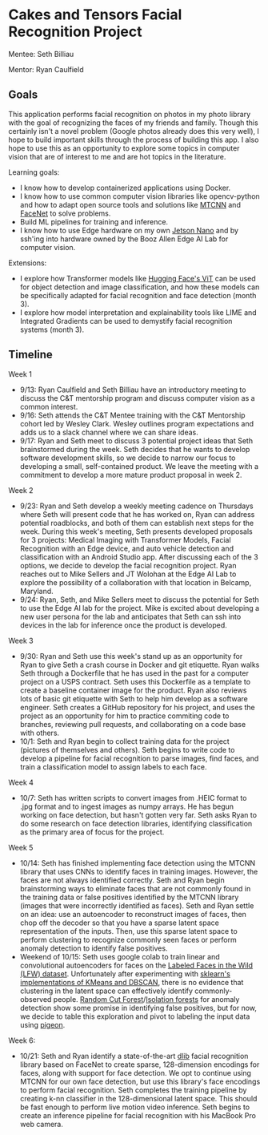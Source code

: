 # Cakes and Tensors Facial Recognition Project

Mentee: Seth Billiau

Mentor: Ryan Caulfield

## Goals

This application performs facial recognition on photos in my photo library with the goal of recognizing the faces of my friends and family. Though this certainly isn't a novel problem (Google photos already does this very well), I hope to build important skills through the process of building this app. I also hope to use this as an opportunity to explore some topics in computer vision that are of interest to me and are hot topics in the literature. 

Learning goals:  
- I know how to develop containerized applications using Docker.
- I know how to use common computer vision libraries like opencv-python and how to adapt open source tools and solutions like [MTCNN](https://arxiv.org/abs/1604.02878%20%22https://arxiv.org/abs/1604.02878) and [FaceNet](https://arxiv.org/abs/1503.03832) to solve problems. 
- Build ML pipelines for training and inference.
- I know how to use Edge hardware on my own [Jetson Nano](https://developer.nvidia.com/embedded/jetson-nano) and by ssh'ing into hardware owned by the Booz Allen Edge AI Lab for computer vision. 

Extensions: 
- I explore how Transformer models like [Hugging Face's ViT](https://huggingface.co/transformers/model_doc/vit.html) can be used for object detection and image classification, and how these models can be specifically adapted for facial recognition and face detection (month 3). 
- I explore how model interpretation and explainability tools like LIME and Integrated Gradients can be used to demystify facial recognition systems (month 3). 

## Timeline

Week 1
- 9/13: Ryan Caulfield and Seth Billiau have an introductory meeting to discuss the C&T mentorship program and discuss computer vision as a common interest. 
- 9/16: Seth attends the C&T Mentee training with the C&T Mentorship cohort led by Wesley Clark. Wesley outlines program expectations and adds us to a slack channel where we can share ideas. 
- 9/17: Ryan and Seth meet to discuss 3 potential project ideas that Seth brainstormed during the week. Seth decides that he wants to develop software development skills, so we decide to narrow our focus to developing a small, self-contained product. We leave the meeting with a commitment to develop a more mature product proposal in week 2. 

Week 2
- 9/23: Ryan and Seth develop a weekly meeting cadence on Thursdays where Seth will present code that he has worked on, Ryan can address potential roadblocks, and both of them can establish next steps for the week. During this week's meeting, Seth presents developed proposals for 3 projects: Medical Imaging with Transformer Models, Facial Recognition with an Edge device, and auto vehicle detection and classification with an Android Studio app. After discussing each of the 3 options, we decide to develop the facial recognition project. Ryan reaches out to Mike Sellers and JT Wolohan at the Edge AI Lab to explore the possibility of a collaboration with that location in Belcamp, Maryland. 
- 9/24: Ryan, Seth, and Mike Sellers meet to discuss the potential for Seth to use the Edge AI lab for the project. Mike is excited about developing a new user persona for the lab and anticipates that Seth can ssh into devices in the lab for inference once the product is developed.

Week 3
-  9/30: Ryan and Seth use this week's stand up as an opportunity for Ryan to give Seth a crash course in Docker and git etiquette. Ryan walks Seth through a Dockerfile that he has used in the past for a computer project on a USPS contract. Seth uses this Dockerfile as a template to create a baseline container image for the product. Ryan also reviews lots of basic git etiquette with Seth to help him develop as a software engineer. Seth creates a GitHub repository for his project, and uses the project as an opportunity for him to practice commiting code to branches, reviewing pull requests, and collaborating on a code base with others. 
- 10/1: Seth and Ryan begin to collect training data for the project (pictures of themselves and others). Seth begins to write code to develop a pipeline for facial recognition to parse images, find faces, and train a classification model to assign labels to each face. 

Week 4
- 10/7: Seth has written scripts to convert images from .HEIC format to .jpg format and to ingest images as numpy arrays. He has begun working on face detection, but hasn't gotten very far. Seth asks Ryan to do some research on face detection libraries, identifying classification as the primary area of focus for the project. 

Week 5
- 10/14: Seth has finished implementing face detection using the MTCNN library that uses CNNs to identify faces in training images. However, the faces are not always identified correctly. Seth and Ryan begin brainstorming ways to eliminate faces that are not commonly found in the training data or false positives identified by the MTCNN library (images that were incorrectly identified as faces). Seth and Ryan settle on an idea: use an autoencoder to reconstruct images of faces, then chop off the decoder so that you have a sparse latent space representation of the inputs. Then, use this sparse latent space to perform clustering to recognize commonly seen faces or perform anomaly detection to identify false positives.
- Weekend of 10/15: Seth uses google colab to train linear and convolutional autoencoders for faces on the [Labeled Faces in the Wild (LFW) dataset](http://vis-www.cs.umass.edu/lfw/). Unfortunately after experimenting with [sklearn's implementations of KMeans and DBSCAN](https://scikit-learn.org/stable/modules/clustering.html), there is no evidence that clustering in the latent space can effectively identify commonly-observed people. [Random Cut Forest](https://github.com/kLabUM/rrcf)/[Isolation forests](https://scikit-learn.org/stable/modules/generated/sklearn.ensemble.IsolationForest.html) for anomaly detection show some promise in identifying false positives, but for now, we decide to table this exploration and pivot to labeling the input data using [pigeon](https://github.com/agermanidis/pigeon). 

Week 6: 
- 10/21: Seth and Ryan identify a state-of-the-art [dlib](http://dlib.net/) facial recognition library based on FaceNet to create sparse, 128-dimension encodings for faces, along with support for face detection. We opt to continue using MTCNN for our own face detection, but use this library's face encodings to perform facial recognition. Seth completes the training pipeline by creating k-nn classifier in the 128-dimensional latent space. This should be fast enough to perform live motion video inference. Seth begins to create an inference pipeline for facial recognition with his MacBook Pro web camera. 
